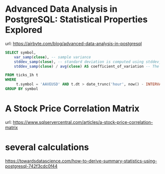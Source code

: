 
# Advanced Data Analysis in PostgreSQL: Statistical Properties Explored

url: https://airbyte.com/blog/advanced-data-analysis-in-postgresql

```sql
SELECT symbol,
	var_samp(close), -- sample variance
	stddev_samp(close), -- standard deviation is computed using stddev_samp
	stddev_samp(close) / avg(close) AS coefficient_of_variation -- The coefficient of variation (CV) is a commonly used metric - it denotes the dispersion of the data relative to the mean

FROM ticks_1h t
WHERE
     t.symbol = 'AAVEUSD' AND t.dt > date_trunc('hour', now() - INTERVAL '2 days') 
GROUP BY symbol
```

# A Stock Price Correlation Matrix

url: https://www.sqlservercentral.com/articles/a-stock-price-correlation-matrix

# several calculations
https://towardsdatascience.com/how-to-derive-summary-statistics-using-postgresql-742f3cdc0f44
